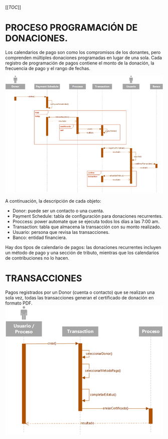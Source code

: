 [[_TOC_]]

# PROCESO PROGRAMACIÓN DE DONACIONES.
Los calendarios de pago son como los compromisos de los donantes, pero comprenden múltiples donaciones programadas en lugar de una sola. Cada registro de programación de pagos contiene el monto de la donación, la frecuencia de pago y el rango de fechas.

![Payment Schedule.png](/.attachments/Payment%20Schedule-ac3b2c3b-a4fd-4e34-9908-1a551ab82f43.png)

A continuación, la descripción de cada objeto:
- Donor: puede ser un contacto o una cuenta.
- Payment Schedule: tabla de configuración para donaciones recurrentes.
- Proccess: power automate que se ejecuta todos los días a las 7:00 am.
- Transaction: tabla que almacena la transacción con su monto realizado.
- Usuario: persona que revisa las transacciones.
- Banco: entidad financiera.


Hay dos tipos de calendario de pagos: las donaciones recurrentes incluyen un método de pago y una sección de tributo, mientras que los calendarios de contribuciones no lo hacen.

# TRANSACCIONES
Pagos registrados por un Donor (cuenta o contacto) que se realizan una sola vez, todas las transacciones generan el certificado de donación en formato PDF.
![Transaction.png](/.attachments/Transaction-20d48d19-00dc-41b8-b220-2ac054ee04bf.png)